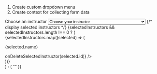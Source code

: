 1. Create custom dropdown menu
2. Create context for collecting form data


<div className={`${styles.form_group} ${styles.select_wrapper}`}>
            <label htmlFor="class_instructor">Choose an instructor</label>
            <select
              name="instructor"
              id="instructor"
              onChange={onInstructorChange}
              className={styles.instructor_select}
            >
              <option selected disabled>
                Choose your instructor
              </option>
              {instructors &&
                instructors.map((instructor) => (
                  <option
                    key={instructor.id}
                    value={instructor.name}
                    disabled={selectedInstructors.some(
                      (int) => int.name === instructor.name
                    )}
                  >
                    {instructor.name}
                  </option>
                ))}
            </select>
            {/* display selected instructors */}
            {selectedInstructors && selectedInstructors.length !== 0 ? (
              <div className={styles.selectedInstructor_wrapper}>
                {selectedInstructors.map((selected) => (
                  <div key={selected.id} className={styles.selectedInstructor}>
                    <p>{selected.name}</p>
                    <TiDeleteOutline
                      onClick={() => onDeleteSelectedInstructor(selected.id)}
                    />
                  </div>
                ))}
              </div>
            ) : (
              ""
            )}
          </div>